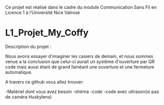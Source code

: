 Ce projet est réalisé dans le cadre du module Communication Sans Fil en Licence 1 à l’Université Nice Valrose

# L1_Projet_My_Coffy

Description du projet :

Nous avons essayer d'imaginer les casiers de demain, et nous sommes venue a la conclusion que celui-ci aurait un système d'ouverture par QR code mais aussi étant de grand fainéant une ouverture et une fermeture automatique.

A travers ce github vous allez trouver:

-Matériel dont vous avez besoin
-shéma 
-code
-code avec ultrason(si pas de caméra Huskylens)

